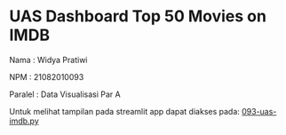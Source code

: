 # UAS Dashboard Top 50 Movies on IMDB


Nama    : Widya Pratiwi

NPM     : 21082010093

Paralel : Data Visualisasi Par A

Untuk melihat tampilan pada streamlit app dapat diakses pada: [093-uas-imdb.py](https://093-uas-imdb.streamlit.app/)
